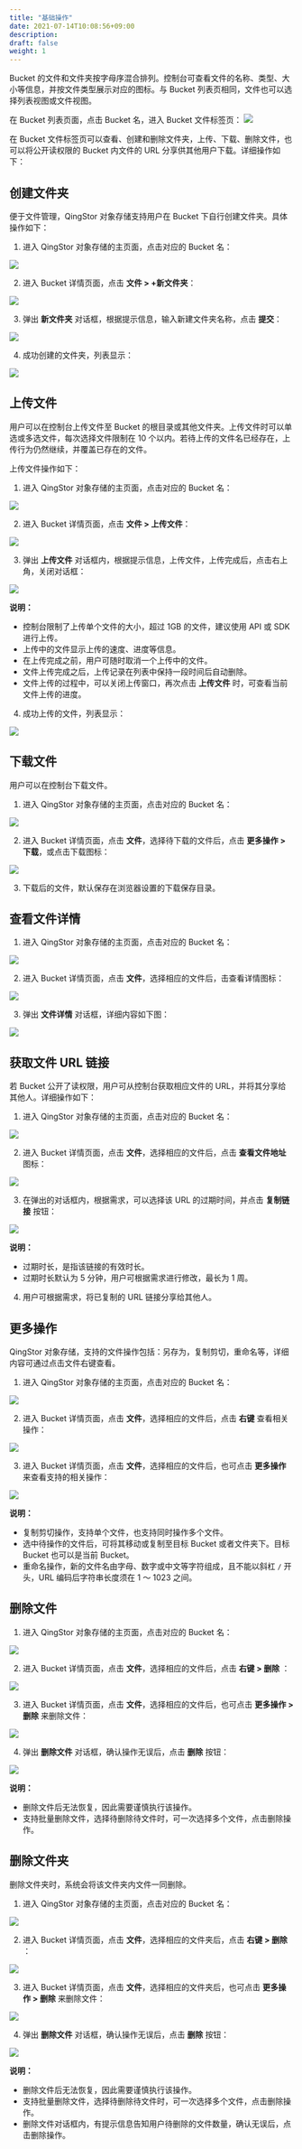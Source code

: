```yaml
---
title: "基础操作"
date: 2021-07-14T10:08:56+09:00
description:
draft: false
weight: 1
---
```


Bucket 的文件和文件夹按字母序混合排列。控制台可查看文件的名称、类型、大小等信息，并按文件类型展示对应的图标。与 Bucket 列表页相同，文件也可以选择列表视图或文件视图。

在 Bucket 列表页面，点击 Bucket 名，进入 Bucket 文件标签页：
![](../../_images/object_main.png)


在 Bucket 文件标签页可以查看、创建和删除文件夹，上传、下载、删除文件，也可以将公开读权限的 Bucket 内文件的 URL 分享供其他用户下载。详细操作如下：

## 创建文件夹

便于文件管理，QingStor 对象存储支持用户在 Bucket 下自行创建文件夹。具体操作如下：

1. 进入 QingStor 对象存储的主页面，点击对应的 Bucket 名：

 ![](../../_images/console_main.png)

2. 进入 Bucket 详情页面，点击 **文件 > +新文件夹**：

 ![](../../_images/object_create_dir1.png)

3. 弹出 **新文件夹** 对话框，根据提示信息，输入新建文件夹名称，点击 **提交**：

 ![](../../_images/object_create_dir2.png)

4. 成功创建的文件夹，列表显示：

 ![](../../_images/object_create_dir3.png)


## 上传文件

用户可以在控制台上传文件至 Bucket 的根目录或其他文件夹。上传文件时可以单选或多选文件，每次选择文件限制在 10 个以内。若待上传的文件名已经存在，上传行为仍然继续，并覆盖已存在的文件。

上传文件操作如下：

1. 进入 QingStor 对象存储的主页面，点击对应的 Bucket 名：

 ![](../../_images/console_main.png)

2. 进入 Bucket 详情页面，点击 **文件 > 上传文件**：

 ![](../../_images/object_upload_file1.png)

3. 弹出 **上传文件** 对话框内，根据提示信息，上传文件，上传完成后，点击右上角，关闭对话框：

 ![](../../_images/object_upload_file2.png)

 **说明：**
   - 控制台限制了上传单个文件的大小，超过 1GB 的文件，建议使用 API 或 SDK 进行上传。
   - 上传中的文件显示上传的速度、进度等信息。
   - 在上传完成之前，用户可随时取消一个上传中的文件。
   - 文件上传完成之后，上传记录在列表中保持一段时间后自动删除。
   - 文件上传的过程中，可以关闭上传窗口，再次点击 **上传文件** 时，可查看当前文件上传的进度。


4. 成功上传的文件，列表显示：

 ![](../../_images/object_upload_file3.png)


## 下载文件

用户可以在控制台下载文件。

1. 进入 QingStor 对象存储的主页面，点击对应的 Bucket 名：

 ![](../../_images/console_main.png)

2. 进入 Bucket 详情页面，点击 **文件**，选择待下载的文件后，点击 **更多操作 > 下载**，或点击下载图标：

 ![](../../_images/object_down_file1.png)

3. 下载后的文件，默认保存在浏览器设置的下载保存目录。

## 查看文件详情

1. 进入 QingStor 对象存储的主页面，点击对应的 Bucket 名：

 ![](../../_images/console_main.png)

2. 进入 Bucket 详情页面，点击 **文件**，选择相应的文件后，击查看详情图标：

 ![](../../_images/object_file_info1.png)

3. 弹出 **文件详情** 对话框，详细内容如下图：

 ![](../../_images/object_file_info2.png)

## 获取文件 URL 链接

若 Bucket 公开了读权限，用户可从控制台获取相应文件的 URL，并将其分享给其他人。详细操作如下：

1. 进入 QingStor 对象存储的主页面，点击对应的 Bucket 名：

 ![](../../_images/console_main.png)

2. 进入 Bucket 详情页面，点击 **文件**，选择相应的文件后，点击 **查看文件地址** 图标：

 ![](../../_images/object_file_url1.png)

3. 在弹出的对话框内，根据需求，可以选择该 URL 的过期时间，并点击 **复制链接** 按钮：

 ![](../../_images/object_file_url2.png)

 **说明：**
   - 过期时长，是指该链接的有效时长。
   - 过期时长默认为 5 分钟，用户可根据需求进行修改，最长为 1 周。

4. 用户可根据需求，将已复制的 URL 链接分享给其他人。

## 更多操作

QingStor 对象存储，支持的文件操作包括：另存为，复制剪切，重命名等，详细内容可通过点击文件右键查看。

1. 进入 QingStor 对象存储的主页面，点击对应的 Bucket 名：

 ![](../../_images/console_main.png)

2. 进入 Bucket 详情页面，点击 **文件**，选择相应的文件后，点击 **右键** 查看相关操作：

 ![](../../_images/object_file_opt1.png)

3. 进入 Bucket 详情页面，点击 **文件**，选择相应的文件后，也可点击 **更多操作** 来查看支持的相关操作：

 ![](../../_images/object_file_opt2.png)

 **说明：**
   - 复制剪切操作，支持单个文件，也支持同时操作多个文件。
   - 选中待操作的文件后，可将其移动或复制至目标 Bucket 或者文件夹下。目标 Bucket 也可以是当前 Bucket。
   - 重命名操作，新的文件名由字母、数字或中文等字符组成，且不能以斜杠 `/` 开头，URL 编码后字符串长度须在 1 ～ 1023 之间。


## 删除文件

1. 进入 QingStor 对象存储的主页面，点击对应的 Bucket 名：

 ![](../../_images/console_main.png)

2. 进入 Bucket 详情页面，点击 **文件**，选择相应的文件后，点击 **右键 > 删除** ：

 ![](../../_images/object_file_del1.png)

3. 进入 Bucket 详情页面，点击 **文件**，选择相应的文件后，也可点击 **更多操作 > 删除** 来删除文件：

 ![](../../_images/object_file_del2.png)

4. 弹出 **删除文件** 对话框，确认操作无误后，点击 **删除** 按钮：

 ![](../../_images/object_file_del3.png)

 **说明：**
   - 删除文件后无法恢复，因此需要谨慎执行该操作。
   - 支持批量删除文件，选择待删除待文件时，可一次选择多个文件，点击删除操作。

## 删除文件夹

删除文件夹时，系统会将该文件夹内文件一同删除。

1. 进入 QingStor 对象存储的主页面，点击对应的 Bucket 名：

 ![](../../_images/console_main.png)

2. 进入 Bucket 详情页面，点击 **文件**，选择相应的文件夹后，点击 **右键 > 删除** ：

 ![](../../_images/object_dir_del1.png)

3. 进入 Bucket 详情页面，点击 **文件**，选择相应的文件夹后，也可点击 **更多操作 > 删除** 来删除文件：

 ![](../../_images/object_dir_del2.png)

4. 弹出 **删除文件** 对话框，确认操作无误后，点击 **删除** 按钮：

 ![](../../_images/object_dir_del3.png)

 **说明：**
   - 删除文件后无法恢复，因此需要谨慎执行该操作。
   - 支持批量删除文件，选择待删除待文件时，可一次选择多个文件，点击删除操作。
   - 删除文件对话框内，有提示信息告知用户待删除的文件数量，确认无误后，点击删除操作。

